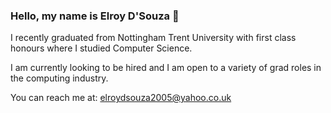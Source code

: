 ### Hello, my name is Elroy D'Souza 👋

I recently graduated from Nottingham Trent University with first class honours where I studied Computer Science.

I am currently looking to be hired and I am open to a variety of grad roles in the computing industry.

You can reach me at: elroydsouza2005@yahoo.co.uk

<!--
**elroydsouza/elroydsouza** is a ✨ _special_ ✨ repository because its `README.md` (this file) appears on your GitHub profile.

Here are some ideas to get you started:

- 🔭 I’m currently working on ...
- 🌱 I’m currently learning ...
- 👯 I’m looking to collaborate on ...
- 🤔 I’m looking for help with ...
- 💬 Ask me about ...
- 📫 How to reach me: ...
- 😄 Pronouns: ...
- ⚡ Fun fact: ...
-->
